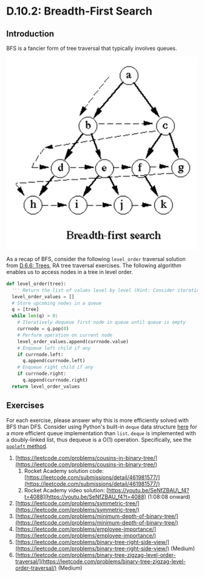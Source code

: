 # D.10.2: Breadth-First Search

## Introduction

BFS is a fancier form of tree traversal that typically involves queues. 

![](../../.gitbook/assets/image.png)

As a recap of BFS, consider the following `level_order` traversal solution from [D.6.6: Trees](../d.6-data-structures/d.6.6-trees.md#solutions), RA tree traversal exercises. The following algorithm enables us to access nodes in a tree in level order.

```python
def level_order(tree):
  ''' Return the list of values level by level (Hint: Consider iteration)'''
  level_order_values = []
  # Store upcoming nodes in a queue
  q = [tree]
  while len(q) > 0:
    # Iteratively dequeue first node in queue until queue is empty
    currnode = q.pop(0)
    # Perform operation on current node
    level_order_values.append(currnode.value)
    # Enqueue left child if any
    if currnode.left:
      q.append(currnode.left)
    # Enqueue right child if any
    if currnode.right:
      q.append(currnode.right)
  return level_order_values
```

## Exercises

For each exercise, please answer why this is more efficiently solved with BFS than DFS. Consider using Python's built-in `deque` data structure [here](https://docs.python.org/3/library/collections.html#collections.deque) for a more efficient queue implementation than `list`. `deque` is implemented with a doubly-linked list, thus dequeue is a O\(1\) operation. Specifically, see the [`popleft` method](https://docs.python.org/3/library/collections.html#collections.deque.popleft).

1. [https://leetcode.com/problems/cousins-in-binary-tree/](https://leetcode.com/problems/cousins-in-binary-tree/)
   1. Rocket Academy solution code: [https://leetcode.com/submissions/detail/461981577/](https://leetcode.com/submissions/detail/461981577/)
   2. Rocket Academy video solution: [https://youtu.be/SeNfZBAU\_f4?t=4088](https://youtu.be/SeNfZBAU_f4?t=4088) \(1:08:08 onward\)
2. [https://leetcode.com/problems/symmetric-tree/](https://leetcode.com/problems/symmetric-tree/)
3. [https://leetcode.com/problems/minimum-depth-of-binary-tree/](https://leetcode.com/problems/minimum-depth-of-binary-tree/)
4. [https://leetcode.com/problems/employee-importance/](https://leetcode.com/problems/employee-importance/)
5. [https://leetcode.com/problems/binary-tree-right-side-view/](https://leetcode.com/problems/binary-tree-right-side-view/) \(Medium\)
6. [https://leetcode.com/problems/binary-tree-zigzag-level-order-traversal/](https://leetcode.com/problems/binary-tree-zigzag-level-order-traversal/) \(Medium\)

